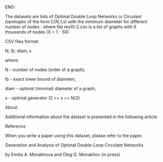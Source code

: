 ENG:

The datasets are lists of Optimal Double Loop Networks or Circulant topologies of the form C(N;1,s) with the minimum diameter for different number of nodes : 
where file resXt-2.csv is a list of graphs with X thousands of nodes (X = 1 - 50)

CSV files format:

 N; lb; diam; s

 where:

N - number of nodes (order of a graph);

lb - exact lower bound of diameter; 

diam - optimal (minimal) diameter of a graph;

s - optimal generator (2 <= s <= N/2)

 About:

Additional information about the dataset is presented in the following article.

Reference

When you write a paper using this dataset, please refer to the paper.

Generation and Analysis of Optimal Double-Loop Circulant Networks

by Emilia A. Monakhova and Oleg G. Monakhov 
(in press)

